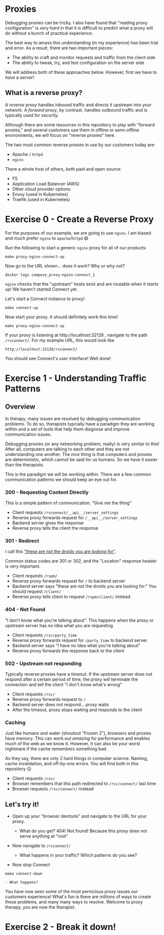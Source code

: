 # Proxies

Debugging proxies can be tricky. I also have found that "reading proxy
configuration" is _very hard_ in that it is difficult to predict what a proxy
will do without a bunch of practical experience.

The best way to amass this understanding (in my experience) has been trial and
error. As a result, there are two important pieces:

- The ability to craft and monitor requests and traffic from the client side
- The ability to tweak, try, and test configuration on the server side

We will address both of these approaches below. However, first we have to
_have_ a server!

## What is a reverse proxy?

A _reverse proxy_ handles inbound traffic and directs it upstream into your
network. A _forward proxy_, by contrast, handles outbound traffic and is
typically used for security.

Although there are some resources in this repository to play with "forward
proxies," and several customers use them in offline or semi-offline
environments, we will focus on "reverse proxies" here.

The two most common reverse proxies in use by our customers today are:

- Apache / `httpd`
- `nginx`

There a whole host of others, both paid and open source:

- F5
- Application Load Balancer (AWS)
- Other cloud provider options
- Envoy (used in Kubernetes)
- Traefik (used in Kubernetes)

# Exercise 0 - Create a Reverse Proxy

For the purposes of our example, we are going to use `nginx`. I am biased
and much prefer `nginx` to `apache`/`httpd` :smile:

Run the following to start a generic `nginx` proxy for all of our products:

```
make proxy-nginx-connect-up
```

Now go to the URL shown... does it work? Why or why not?

```
docker logs compose_proxy-nginx-connect_1
```

`nginx` checks that the "upstream" hosts exist and are
routable when it starts up! We haven't started Connect yet.

Let's start a Connect instance to proxy!

```
make connect-up
```

Now start your proxy. It should definitely work this time!

```
make proxy-nginx-connect-up
```

If your proxy is listening at http://localhost:32128 , navigate to the path
`/rsconnect/`.  For my example URL, this would look like

```
http://localhost:32128/rsconnect/
```

You should see Connect's user interface! Well done!

# Exercise 1 - Understanding Traffic Patterns

## Overview

In therapy, many issues are resolved by debugging communication problems. To do
so, therapists typcially have a paradigm they are working within and a set of
tools that help them diagnose and improve communication issues.

Debugging proxies (or any networking problem, really) is very similar to this!
After all, computers are talking to each other and they are not understanding
one another. The nice thing is that computers and proxies are deterministic,
which cannot be said for us humans. So we have it easier than the therapists.

This is the paradigm we will be working within. There are a few common
communication patterns we should keep an eye out for.

### 200 - Requesting Content Directly

This is a simple pattern of communication. "Give me the thing"

- Client requests `/rsconnect/__api__/server_settings`
- Reverse proxy forwards request for `/__api__/server_settings`
- Backend server gives the response
- Reverse proxy tells the client the response

<!--TODO: image-->

### 301 - Redirect

I call this ["these are not the droids you are looking for"]().

Common status codes are 301 or 302, and the "Location" response header is very important.

- Client requests `/rspm/`
- Reverse proxy forwards request for `/` to backend server
- Backend server says "these are not the droids you are looking for." You should request `/client/`
- Reverse proxy tells client to request `/rspm/client/` instead

<!--TODO: image-->

### 404 - Not Found

"I don't know what you're talking about". This happens when the proxy or
upstream server has no idea what you are requesting

- Client requests `/rsc/party_time`
- Reverse proxy forwards request for `/party_time` to backend server
- Backend server says "I have no idea what you're talking about"
- Reverse proxy forwards the response back to the client

<!--TODO: image-->

### 502 - Upstream not responding

Typically reverse proxies have a timeout. If the upstream server does not
respond after a certain period of time, the proxy will terminate the connection
and tell the client "I don't know what's wrong"

- Client requests `/rsc/`
- Reverse proxy forwards request to `/`
- Backend server does not respond... proxy waits
- After the timeout, proxy stops waiting and responds to the client

<!--TODO: image-->

### Caching

Just like humans and water (shoutout "Frozen 2"), browsers and proxies have
memory. This can work out _amazing_ for performance and enables much of the web
as we know it. However, it can also be your worst nightmare if the cache
remembers something bad.

As they say, there are only 2 hard things in computer science. Naming, cache
invalidation, and off-by-one errors. You will find both in this repository :wink:

- Client requests `/rsc/`
- Browser remembers that this path redirected to `/rsc/connect/` last time
- Browser requests `/rsc/connect/` instead

## Let's try it!

- Open up your "browser devtools" and navigate to the URL for your proxy.

   - What do you get? 404! Not found! Because this proxy does not serve anything at "root"

- Now navigate to `/rsconnect/`

    - What happens in your traffic? Which patterns do you see?

- Now stop Connect

```
make connect-down
```

    - What happens?

You have now seen some of the most pernicious proxy issues our customers
experience! What's fun is there are millions of ways to create these problems,
and many many ways to resolve. Welcome to proxy therapy, you are now the
therapist.

# Exercise 2 - Break it down!
